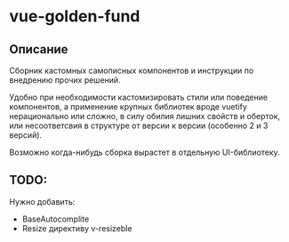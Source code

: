 # vue-golden-fund

## Описание
Сборник кастомных самописных компонентов и инструкции по внедрению прочих решений.

Удобно при необходимости кастомизировать стили или поведение компонентов, а применение крупных библиотек вроде vuetify нерационально или сложно, в силу обилия лишних свойств и оберток, или несоответсвия в структуре от версии к версии (особенно 2 и 3 версий).

Возможно когда-нибудь сборка вырастет в отдельную UI-библиотеку.

## TODO:
Нужно добавить:
- BaseAutocomplite
- Resize директиву v-resizeble
